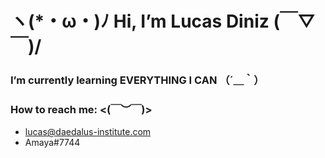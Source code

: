 # ヽ(*・ω・)ﾉ	 Hi, I’m Lucas Diniz 	(￣▽￣)/

### I’m currently learning EVERYTHING I CAN （´＿｀）

###	How to reach me: <(￣︶￣)>
  - lucas@daedalus-institute.com
  - Amaya#7744
